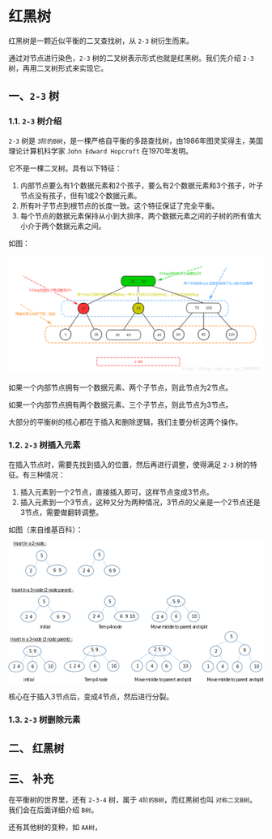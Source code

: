 # 红黑树

红黑树是一颗近似平衡的二叉查找树，从 `2-3` 树衍生而来。

通过对节点进行染色，`2-3` 树的二叉树表示形式也就是红黑树。我们先介绍 `2-3` 树，再用二叉树形式来实现它。

## 一、`2-3` 树

### 1.1. `2-3` 树介绍

`2-3` 树是 `3阶的B树`，是一棵严格自平衡的多路查找树，由1986年图灵奖得主，美国理论计算机科学家 `John Edward Hopcroft` 在1970年发明。

它不是一棵二叉树。具有以下特征：

1. 内部节点要么有1个数据元素和2个孩子，要么有2个数据元素和3个孩子，叶子节点没有孩子，但有1或2个数据元素。
2. 所有叶子节点到根节点的长度一致。这个特征保证了完全平衡。
3. 每个节点的数据元素保持从小到大排序，两个数据元素之间的子树的所有值大小介于两个数据元素之间。

如图：

![](../../picture/2_3_tree.png)

如果一个内部节点拥有一个数据元素、两个子节点，则此节点为2节点。

如果一个内部节点拥有两个数据元素、三个子节点，则此节点为3节点。

大部分的平衡树的核心都在于插入和删除逻辑，我们主要分析这两个操作。

### 1.2. `2-3` 树插入元素

在插入节点时，需要先找到插入的位置，然后再进行调整，使得满足 `2-3` 树的特征。有三种情况：

1. 插入元素到一个2节点，直接插入即可，这样节点变成3节点。
2. 插入元素到一个3节点，这种又分为两种情况，3节点的父亲是一个2节点还是3节点，需要做翻转调整。

如图（来自维基百科）：

![](../../picture/2-3_insertion.png)

核心在于插入3节点后，变成4节点，然后进行分裂。

### 1.3. `2-3` 树删除元素

## 二、 红黑树

## 三、 补充

在平衡树的世界里，还有 `2-3-4` 树，属于 `4阶的B树`，而红黑树也叫 `对称二叉B树`。我们会在后面详细介绍 `B树`。

还有其他树的变种，如 `AA树`，

